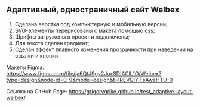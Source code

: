 ## Адаптивный, одностраничный сайт Welbex

1. Сделана верстка под компьютерную и мобильную версии;
2. SVG-элементы перерисованы с макета помощью css;
3. Шрифты загружены в проект и подключены;
4. Для текста сделан градиент;
5. Сделан эффект плавного изменения прозрачности при наведении на ссылки и кнопки.

Макеты Figma:
https://www.figma.com/file/ja6QtJ9gv2JuxSDIAClL1O/Welbex?type=design&node-id=0-9&mode=design&t=IREVQiYiFsAweHTU-0

Ссылка на GitHub Page:
https://grigorygriko.github.io/test_adaptive-layout-welbex/
